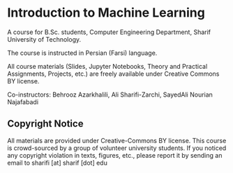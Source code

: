 # Introduction to Machine Learning
A course for B.Sc. students, Computer Engineering Department, Sharif University of Technology.

The course is instructed in Persian (Farsi) language. 

All course materials (Slides, Jupyter Notebooks, Theory and Practical Assignments, Projects, etc.) are freely available under Creative Commons BY license.

Co-instructors: Behrooz Azarkhalili, Ali Sharifi-Zarchi, SayedAli Nourian Najafabadi

## Copyright Notice
All materials are provided under Creative-Commons BY license. 
This course is crowd-sourced by a group of volunteer university students. If you noticed any copyright violation in texts, figures, etc., please report it by sending an email to sharifi [at] sharif [dot] edu

